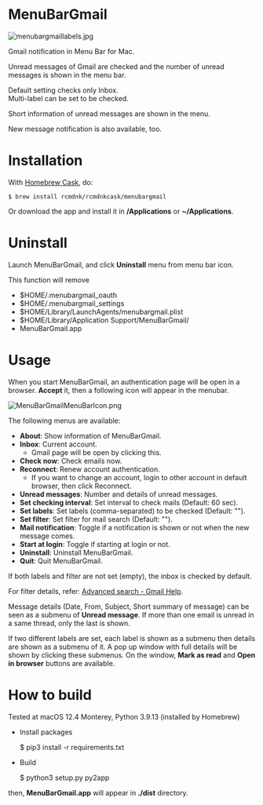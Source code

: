# MenuBarGmail

![menubargmaillabels.jpg](menubargmaillabels.jpg)


Gmail notification in Menu Bar for Mac.

Unread messages of Gmail are checked and the number of unread messages is shown in the menu bar.

Default setting checks only Inbox. \
Multi-label can be set to be checked.

Short information of unread messages are shown in the menu.

New message notification is also available, too.

# Installation

With [Homebrew Cask](http://caskroom.io/), do:

    $ brew install rcmdnk/rcmdnkcask/menubargmail

Or download the app and install it in **/Applications** or **~/Applications**.

# Uninstall

Launch MenuBarGmail, and click **Uninstall** menu from menu bar icon.

This function will remove

* $HOME/.menubargmail_oauth
* $HOME/.menubargmail_settings
* $HOME/Library/LaunchAgents/menubargmail.plist
* $HOME/Library/Application Support/MenuBarGmail/
* MenuBarGmail.app

# Usage

When you start MenuBarGmail, an authentication page will be open in a browser.
**Accept** it, then a following icon will appear in the menubar.

![MenuBarGmailMenuBarIcon.png](MenuBarGmailMenuBarIcon.png)

The following menus are available:

* **About**: Show information of MenuBarGmail.
* **Inbox**: Current account.
    * Gmail page will be open by clicking this.
* **Check now**: Check emails now.
* **Reconnect**: Renew account authentication.
    * If you want to change an account, login to other account in default browser, then click Reconnect.
* **Unread messages**: Number and details of unread messages.
* **Set checking interval**: Set interval to check mails (Default: 60 sec).
* **Set labels**: Set labels (comma-separated) to be checked (Default: "").
* **Set filter**: Set filter for mail search (Default: "").
* **Mail notification**: Toggle if a notification is shown or not when the new message comes.
* **Start at login**: Toggle if starting at login or not.
* **Uninstall**: Uninstall MenuBarGmail.
* **Quit**: Quit MenuBarGmail.

If both labels and filter are not set (empty), the inbox is checked by default.

For filter details, refer: [Advanced search - Gmail Help](https://support.google.com/mail/answer/7190).

Message details (Date, From, Subject, Short summary of message) can be seen as a submenu of **Unread message**. If more than one email is unread in a same thread, only the last is shown.

If two different labels are set, each label is shown as a submenu then details are shown as a submenu of it. A pop up window with full details will be shown by clicking these submenus. On the window, **Mark as read** and **Open in browser** buttons are available.

# How to build

Tested at macOS 12.4 Monterey, Python 3.9.13 (installed by Homebrew)

* Install packages

    $ pip3 install -r requirements.txt

* Build

    $ python3 setup.py py2app

then, **MenuBarGmail.app** will appear in **./dist** directory.
